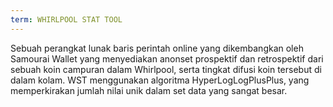 ```yaml
---
term: WHIRLPOOL STAT TOOL
---
```


Sebuah perangkat lunak baris perintah online yang dikembangkan oleh Samourai Wallet yang menyediakan anonset prospektif dan retrospektif dari sebuah koin campuran dalam Whirlpool, serta tingkat difusi koin tersebut di dalam kolam. WST menggunakan algoritma HyperLogLogPlusPlus, yang memperkirakan jumlah nilai unik dalam set data yang sangat besar.